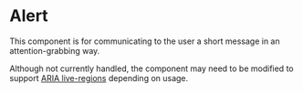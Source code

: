 # Alert

This component is for communicating to the user a short message in an attention-grabbing way.

Although not currently handled, the component may need to be modified to support [ARIA live-regions](https://developer.mozilla.org/en-US/docs/Web/Accessibility/ARIA/ARIA_Live_Regions) depending on usage.
